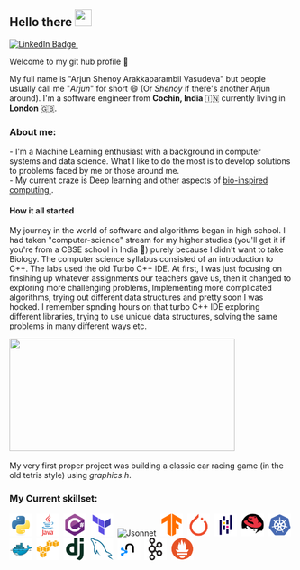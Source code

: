 <h2>
  Hello there
  <img src="https://media.giphy.com/media/hvRJCLFzcasrR4ia7z/giphy.gif" width="30px" height="30px"/>
</h2>
<div id="badges">
  <a href="https://www.linkedin.com/in/arjunshenoylinkedin/">
    <img src="https://img.shields.io/badge/LinkedIn-blue?style=for-the-badge&logo=linkedin&logoColor=white" height="20" alt="LinkedIn Badge"/>
  </a>
  <img src="https://komarev.com/ghpvc/?username=arjunshenoymec&style=flat-square&color=blue" height="20" alt=""/>
 </div>

Welcome to my git hub profile 🙂 

My full name is "Arjun Shenoy Arakkaparambil Vasudeva" but people usually call me "_Arjun_" for short 😄 (Or _Shenoy_ if there's another Arjun around). I'm a software engineer from __Cochin, India__ 🇮🇳 currently living in __London__ 🇬🇧. 

<h3> About me: </h3>
- I'm a Machine Learning enthusiast with a background in computer systems and data science. What I like to do the most is to develop solutions to problems faced by me or those around me. <br/> 
- My current craze is Deep learning and other aspects of <a href="https://en.wikipedia.org/wiki/Bio-inspired_computing"> bio-inspired computing </a>. <br />

<h4> How it all started </h4> 

My journey in the world of software and algorithms began in high school. I had taken "computer-science" stream for my higher studies (you'll get it if you're from a CBSE school in India 🙂) purely because I didn't want to take Biology. The computer science syllabus consisted of an introduction to C++. The labs used the old Turbo C++ IDE. At first, I was just focusing on finsihing up whatever assignments our teachers gave us, then it changed to exploring more challenging problems, Implementing more complicated algorithms, trying out different data structures and pretty soon I was hooked. I remember spnding hours on that turbo C++ IDE exploring different libraries, trying to use unique data structures, solving the same problems in many different ways etc.

<img src="https://user-images.githubusercontent.com/35773853/50684467-b4909580-103b-11e9-99a7-4ed599d21334.gif" width="400" height="200"/>

My very first proper project was building a classic car racing game (in the old tetris style) using _graphics.h_.

<h3> My Current skillset: </h3>
<div>
  <img src="https://raw.githubusercontent.com/devicons/devicon/master/icons/python/python-original.svg" title="python" alt="python" width="40" height="40" />&nbsp;
  <img src="https://github.com/devicons/devicon/blob/master/icons/java/java-original-wordmark.svg" title="Java" alt="Java" width="40" height="40"/>&nbsp;
  <img src="https://raw.githubusercontent.com/devicons/devicon/master/icons/csharp/csharp-original.svg" title="C#" alt="Csharp" width="40" height="40"/>&nbsp;
  <img src="https://raw.githubusercontent.com/devicons/devicon/master/icons/terraform/terraform-original.svg" title="terraform" alt="Terraform" width="40" height="40"/>&nbsp;
  <img src="https://jsonnet.org/img/isologo.svg" title="Jsonnet" alt="Jsonnet" width="40" height="40"/>&nbsp;
  <img src="https://raw.githubusercontent.com/devicons/devicon/master/icons/tensorflow/tensorflow-original.svg" title="TensorFlow" alt="TensorFlow" width="40" height="40"/>&nbsp;
  <img src="https://raw.githubusercontent.com/devicons/devicon/master/icons/pytorch/pytorch-original.svg" title="Pytorch" alt="Pytorch" width="40" height="40"/>&nbsp; 
  <img src="https://raw.githubusercontent.com/devicons/devicon/master/icons/pandas/pandas-original.svg" title="Pandas" alt="Pandas" width="40" height="40"/>&nbsp;
  <img src="https://raw.githubusercontent.com/devicons/devicon/master/icons/redhat/redhat-original.svg" title="RedHat Linux" alt="redhat" width="40" height="40"/>&nbsp;
  <img src="https://raw.githubusercontent.com/devicons/devicon/master/icons/kubernetes/kubernetes-plain.svg" title="Kubernetes" alt="Kubernetes" width="40" height="40"/>&nbsp;
  <img src="https://raw.githubusercontent.com/devicons/devicon/master/icons/docker/docker-original.svg" title="Docker" alt="Docker" width="40" height="40"/>&nbsp;
  <img src="https://raw.githubusercontent.com/devicons/devicon/master/icons/amazonwebservices/amazonwebservices-original.svg" title="AWS" alt="AWS" width="40" height="40"/>&nbsp;
  <img src="https://raw.githubusercontent.com/devicons/devicon/master/icons/django/django-plain.svg" title="Django" alt="django" width="40" height="40"/>&nbsp;
  <img src="https://raw.githubusercontent.com/devicons/devicon/master/icons/mysql/mysql-original.svg" title="MySQL" alt="MySQL" width="40" height="40"/>&nbsp;
  <img src="https://raw.githubusercontent.com/devicons/devicon/master/icons/neo4j/neo4j-original.svg" title="Neo4J" alt="neo4j" width="40" height="40"/>&nbsp;
  <img src="https://raw.githubusercontent.com/devicons/devicon/master/icons/apachekafka/apachekafka-original.svg" title="Kafka" alt="Kafka" width="40" height="40"/>&nbsp;
  <img src="https://raw.githubusercontent.com/devicons/devicon/master/icons/prometheus/prometheus-original.svg" title="Prometheus" alt="Prometheus" width="40" height="40"/>&nbsp;
</div>

<!--
**arjunshenoymec/arjunshenoymec** is a ✨ _special_ ✨ repository because its `README.md` (this file) appears on your GitHub profile.

Here are some ideas to get you started:

- 🔭 I’m currently working on ...
- 🌱 I’m currently learning ...
- 👯 I’m looking to collaborate on ...
- 🤔 I’m looking for help with ...
- 💬 Ask me about ...
- 📫 How to reach me: ...
- 😄 Pronouns: ...
- ⚡ Fun fact: ...
-->
